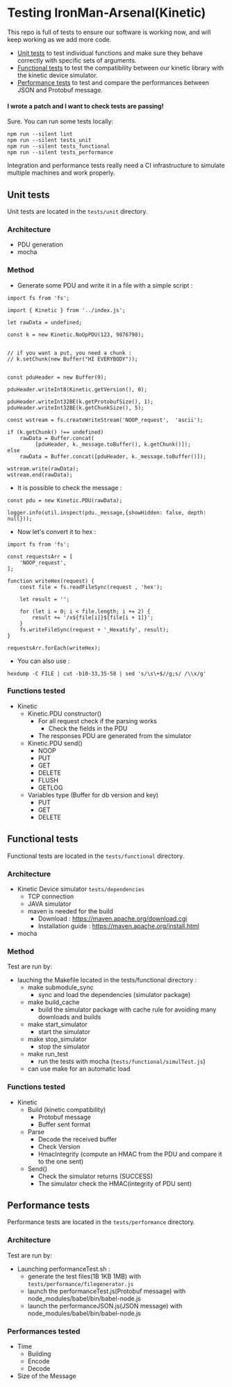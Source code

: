 # Testing IronMan-Arsenal(Kinetic)

This repo is full of tests to ensure our software is working now, and will keep
working as we add more code.

* [Unit tests](#unit-tests)  to test individual functions and make sure they
 behave correctly with specific sets of arguments.
* [Functional tests](#functional-tests) to test the compatibility between our 
 kinetic library with the kinetic device simulator.
* [Performance tests](#performance-tests) to test and compare the performances
  between JSON and Protobuf message.

#### I wrote a patch and I want to check tests are passing!

Sure. You can run some tests locally:

```
npm run --silent lint
npm run --silent tests_unit
npm run --silent tests_functional
npm run --silent tests_performance
```

Integration and performance tests really need a CI infrastructure to simulate
multiple machines and work properly.

## Unit tests

Unit tests are located in the `tests/unit` directory.

### Architecture

* PDU generation
* mocha

### Method

* Generate some PDU and write it in a file with a simple script :

```node
import fs from 'fs';

import { Kinetic } from '../index.js';

let rawData = undefined;

const k = new Kinetic.NoOpPDU(123, 9876798);


// if you want a put, you need a chunk : 
// k.setChunk(new Buffer("HI EVERYBODY"));


const pduHeader = new Buffer(9);

pduHeader.writeInt8(Kinetic.getVersion(), 0);

pduHeader.writeInt32BE(k.getProtobufSize(), 1);
pduHeader.writeInt32BE(k.getChunkSize(), 5);

const wstream = fs.createWriteStream('NOOP_request',  'ascii');

if (k.getChunk() !== undefined)
    rawData = Buffer.concat(
         [pduHeader, k._message.toBuffer(), k.getChunk()]);
else
    rawData = Buffer.concat([pduHeader, k._message.toBuffer()]);

wstream.write(rawData);
wstream.end(rawData);
```

* It is possible to check the message :

```node
const pdu = new Kinetic.PDU(rawData);

logger.info(util.inspect(pdu._message,{showHidden: false, depth: null}));
```

* Now let's convert it to hex :

```node
import fs from 'fs';

const requestsArr = [
    'NOOP_request',
];

function writeHex(request) {
    const file = fs.readFileSync(request , 'hex');

    let result = '';

    for (let i = 0; i < file.length; i += 2) {
        result += '/x${file[i]}${file[i + 1]}';
    }
    fs.writeFileSync(request + '_Hexatify', result);
}

requestsArr.forEach(writeHex);
```
  
  - You can also use :
  
  ``` 
  hexdump -C FILE | cut -b10-33,35-58 | sed 's/\s\+$//g;s/ /\\x/g' 
  ```

### Functions tested

* Kinetic
   - Kinetic.PDU constructor()
     - For all request check if the parsing works
       - Check the fields in the PDU
     - The responses PDU are generated from the simulator
   - Kinetic.PDU send()
     - NOOP
     - PUT
     - GET
     - DELETE
     - FLUSH
     - GETLOG
   - Variables type (Buffer for db version and key)
     - PUT
     - GET
     - DELETE
   
## Functional tests

Functional tests are located in the `tests/functional` directory.

### Architecture

* Kinetic Device simulator `tests/dependencies`
  - TCP connection
  - JAVA simulator
  - maven is needed for the build
    - Download : https://maven.apache.org/download.cgi
    - Installation guide : https://maven.apache.org/install.html
* mocha

### Method

Test are run by:
* lauching the Makefile located in the tests/functional directory :
  - make submodule_sync
    - sync and load the dependencies (simulator package) 
  - make build_cache
    - build the simulator package with cache rule for avoiding many downloads 
      and builds
  - make start_simulator
    - start the simulator
  - make stop_simulator
    - stop the simulator
  - make run_test
    - run the tests with mocha (`tests/functional/simulTest.js`)
  - can use make for an automatic load

### Functions tested

* Kinetic
  - Build (kinetic compatibility)
    - Protobuf message
    - Buffer sent format
  - Parse
    - Decode the received buffer
    - Check Version
    - HmacIntegrity 
      (compute an HMAC from the PDU and compare it to the one sent)
  - Send()
    - Check the simulator returns (SUCCESS)
    - The simulator check the HMAC(integrity of PDU sent)

## Performance tests

Performance tests are located in the `tests/performance` directory.

### Architecture

Test are run by:
* Launching performanceTest.sh :
  - generate the test files(1B 1KB 1MB) with `tests/performance/filegenerator.js`
  - launch the performanceTest.js(Protobuf message) 
      with node_modules/babel/bin/babel-node.js
  - launch the performanceJSON.js(JSON message)
      with node_modules/babel/bin/babel-node.js

### Performances tested

- Time
  - Building
  - Encode
  - Decode
- Size of the Message
